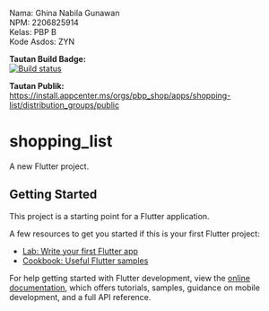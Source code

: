 Nama: Ghina Nabila Gunawan\
NPM: 2206825914\
Kelas: PBP B\
Kode Asdos: ZYN

**Tautan Build Badge:**\
[![Build status](https://build.appcenter.ms/v0.1/apps/f2b5cda9-92b4-4edf-b827-c3925af16de0/branches/main/badge)](https://appcenter.ms)


**Tautan Publik:** \
https://install.appcenter.ms/orgs/pbp_shop/apps/shopping-list/distribution_groups/public


# shopping_list

A new Flutter project.

## Getting Started

This project is a starting point for a Flutter application.

A few resources to get you started if this is your first Flutter project:

- [Lab: Write your first Flutter app](https://docs.flutter.dev/get-started/codelab)
- [Cookbook: Useful Flutter samples](https://docs.flutter.dev/cookbook)

For help getting started with Flutter development, view the
[online documentation](https://docs.flutter.dev/), which offers tutorials,
samples, guidance on mobile development, and a full API reference.
